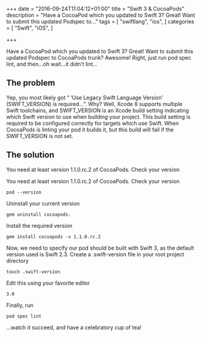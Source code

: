 +++
date = "2016-09-24T11:04:12+01:00"
title = "Swift 3 & CocoaPods"
description = "Have a CocoaPod which you updated to Swift 3? Great! Want to submit this updated Podspec to..."
tags = [
    "swiftlang",
    "ios",
]
categories = [
    "Swift",
    "iOS",
]

+++

Have a CocoaPod which you updated to Swift 3? Great! Want to submit this updated Podspec to CocoaPods trunk? Awesome! Right, just run pod spec lint, and then…oh wait…it didn’t lint…

## The problem

Yep, you most likely got “ ‘Use Legacy Swift Language Version’ (SWIFT_VERSION) is required…”. Why? Well, Xcode 8 supports multiple Swift toolchains, and SWIFT_VERSION is an Xcode build setting indicating which Swift version to use when building your project. This build setting is required to be configured correctly for targets which use Swift. When CocoaPods is linting your pod it builds it, but this build will fail if the SWIFT_VERSION is not set.

## The solution

You need at least version 1.1.0.rc.2 of CocoaPods. Check your version

You need at least version 1.1.0.rc.2 of CocoaPods. Check your version

```
pod --version
```

Uninstall your current version

```
gem uninstall cocoapods.
```

Install the required version

```
gem install cocoapods -v 1.1.0.rc.2
```

Now, we need to specify our pod should be built with Swift 3, as the default version used is Swift 2.3. Create a .swift-version file in your root project directory

```
touch .swift-version
```

Edit this using your favorite editor

```
3.0
```

Finally, run

```
pod spec lint
```

...watch it succeed, and have a celebratory cup of tea!

